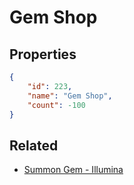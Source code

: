 # Gem Shop

<no description available>

## Properties

```json
{
    "id": 223,
    "name": "Gem Shop",
    "count": -100
}
```

## Related

- [Summon Gem - Illumina](../items/5767-summon-gem-illumina.md)

